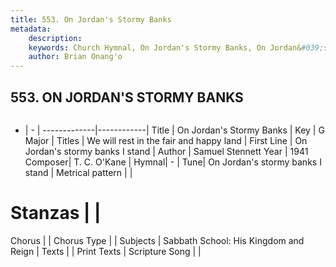 ```yaml
---
title: 553. On Jordan's Stormy Banks
metadata:
    description: 
    keywords: Church Hymnal, On Jordan's Stormy Banks, On Jordan&#039;s stormy banks I stand , We will rest in the fair and happy land
    author: Brian Onang'o
---
```



## 553. ON JORDAN'S STORMY BANKS

```txt

```

- |   -  |
-------------|------------|
Title | On Jordan's Stormy Banks |
Key | G Major |
Titles | We will rest in the fair and happy land |
First Line | On Jordan&#039;s stormy banks I stand  |
Author | Samuel Stennett
Year | 1941
Composer| T. C. O&#039;Kane |
Hymnal|  - |
Tune| On Jordan&#039;s stormy banks I stand |
Metrical pattern | |
# Stanzas |  |
Chorus |  |
Chorus Type |  |
Subjects | Sabbath School: His Kingdom and Reign |
Texts |  |
Print Texts | 
Scripture Song |  |
  
